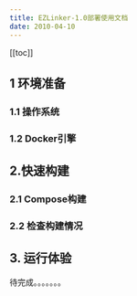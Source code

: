 ```yaml
---
title: EZLinker-1.0部署使用文档
date: 2010-04-10
---
```

[[toc]]

## 1 环境准备
### 1.1 操作系统
### 1.2 Docker引擎 
## 2.快速构建
### 2.1 Compose构建
### 2.2 检查构建情况
## 3. 运行体验

待完成。。。。。。。

